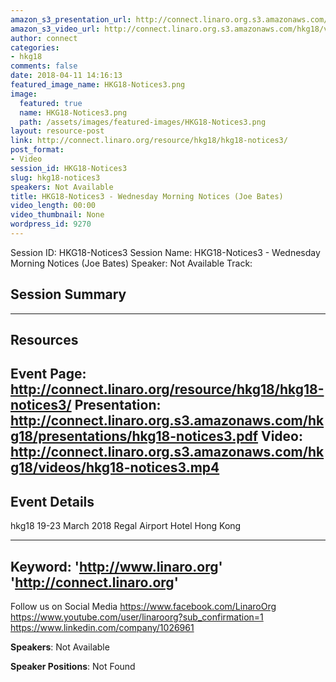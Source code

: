 ```yaml
---
amazon_s3_presentation_url: http://connect.linaro.org.s3.amazonaws.com/hkg18/presentations/hkg18-notices3.pdf
amazon_s3_video_url: http://connect.linaro.org.s3.amazonaws.com/hkg18/videos/hkg18-notices3.mp4
author: connect
categories:
- hkg18
comments: false
date: 2018-04-11 14:16:13
featured_image_name: HKG18-Notices3.png
image:
  featured: true
  name: HKG18-Notices3.png
  path: /assets/images/featured-images/HKG18-Notices3.png
layout: resource-post
link: http://connect.linaro.org/resource/hkg18/hkg18-notices3/
post_format:
- Video
session_id: HKG18-Notices3
slug: hkg18-notices3
speakers: Not Available
title: HKG18-Notices3 - Wednesday Morning Notices (Joe Bates)
video_length: 00:00
video_thumbnail: None
wordpress_id: 9270
---
```


Session ID: HKG18-Notices3
Session Name: HKG18-Notices3 - Wednesday Morning Notices (Joe Bates)
Speaker: Not Available
Track: 


## Session Summary

---------------------------------------------------
## Resources
Event Page: http://connect.linaro.org/resource/hkg18/hkg18-notices3/
Presentation: http://connect.linaro.org.s3.amazonaws.com/hkg18/presentations/hkg18-notices3.pdf
Video: http://connect.linaro.org.s3.amazonaws.com/hkg18/videos/hkg18-notices3.mp4
 ---------------------------------------------------
## Event Details
hkg18
19-23 March 2018 
Regal Airport Hotel Hong Kong

---------------------------------------------------
Keyword: 
'http://www.linaro.org'
'http://connect.linaro.org'
---------------------------------------------------
Follow us on Social Media
https://www.facebook.com/LinaroOrg
https://www.youtube.com/user/linaroorg?sub_confirmation=1
https://www.linkedin.com/company/1026961

**Speakers**: Not Available

**Speaker Positions**: Not Found